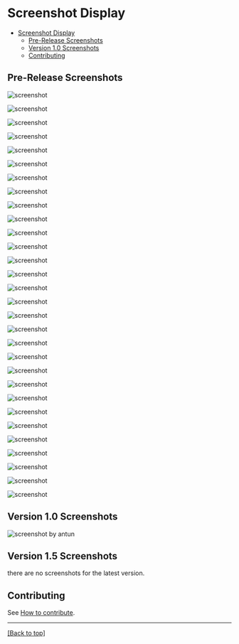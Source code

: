 # Screenshot Display

- [Screenshot Display](#screenshot-display)
  - [Pre-Release Screenshots](#pre-release-screenshots)
  - [Version 1.0 Screenshots](#version-10-screenshots)
  - [Contributing](#contributing)

## Pre-Release Screenshots

![screenshot](Screenshots/SkyrimSE_2EJC7rIkGU.jpg)

![screenshot](Screenshots/SkyrimSE_4UXVtUMpKv.jpg)

![screenshot](Screenshots/SkyrimSE_5VuNi5sBxw.jpg)

![screenshot](Screenshots/SkyrimSE_8djXuU4JGt.jpg)

![screenshot](Screenshots/SkyrimSE_9glagccdvW.jpg)

![screenshot](Screenshots/SkyrimSE_9WMyUGQ8a6.jpg)

![screenshot](Screenshots/SkyrimSE_32PvhGn7cH.jpg)

![screenshot](Screenshots/SkyrimSE_85eIASSG6i.jpg)

![screenshot](Screenshots/SkyrimSE_BhymmUWdOg.jpg)

![screenshot](Screenshots/SkyrimSE_dRf5Q4HxCj.jpg)

![screenshot](Screenshots/SkyrimSE_Hzlys8xXRZ.jpg)

![screenshot](Screenshots/SkyrimSE_IlSdKabNwW.jpg)

![screenshot](Screenshots/SkyrimSE_jDeIFmEP4v.jpg)

![screenshot](Screenshots/SkyrimSE_khHUKuc4ev.jpg)

![screenshot](Screenshots/SkyrimSE_M4m3etLOeD.jpg)

![screenshot](Screenshots/SkyrimSE_MLOryNrQv7.jpg)

![screenshot](Screenshots/SkyrimSE_OXdd1Kt5ka.jpg)

![screenshot](Screenshots/SkyrimSE_PypM6Udh3m.jpg)

![screenshot](Screenshots/SkyrimSE_Q8oOcv28do.jpg)

![screenshot](Screenshots/SkyrimSE_rJB2QPT1xR.jpg)

![screenshot](Screenshots/SkyrimSE_u4PCMjcSs9.jpg)

![screenshot](Screenshots/SkyrimSE_UC0wH4fKQR.jpg)

![screenshot](Screenshots/SkyrimSE_uKmMY7LJxW.jpg)

![screenshot](Screenshots/SkyrimSE_umW1BK7zMy.jpg)

![screenshot](Screenshots/SkyrimSE_vaA9tyC9nR.jpg)

![screenshot](Screenshots/SkyrimSE_WVbXGk79jV.jpg)

![screenshot](Screenshots/SkyrimSE_Xnl52oy1ce.jpg)

![screenshot](Screenshots/SkyrimSE_YiF2OqL3m0.jpg)

![screenshot](Screenshots/SkyrimSE_zKRy5okKZI.jpg)

![screenshot](Screenshots/SkyrimSE_zQeSoBFOy1.jpg)

## Version 1.0 Screenshots

![screenshot](https://i.imgur.com/RKWZERD.png)
by antun

## Version 1.5 Screenshots

there are no screenshots for the latest version.

## Contributing

See [How to contribute](HOWTOCONTRIBUTE.md).

***

[[Back to top]](#screenshot-display)
